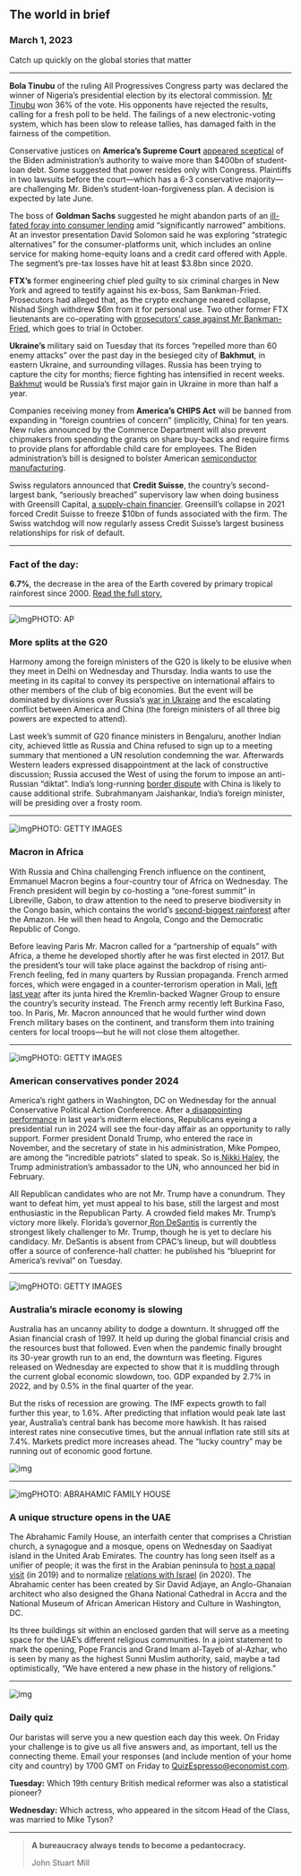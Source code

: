 ## The world in brief

### March 1, 2023

Catch up quickly on the global stories that matter



------



**Bola Tinubu** of the ruling All Progressives Congress party was declared the winner of Nigeria’s presidential election by its electoral commission. [Mr Tinubu](https://www.economist.com/by-invitation/2023/02/15/asiwaju-bola-tinubu-on-why-he-is-running-to-be-nigerias-president) won 36% of the vote. His opponents have rejected the results, calling for a fresh poll to be held. The failings of a new electronic-voting system, which has been slow to release tallies, has damaged faith in the fairness of the competition.

Conservative justices on **America’s Supreme Court** [appeared sceptical](https://www.economist.com/united-states/2023/02/28/the-supreme-court-looks-askance-at-bidens-student-debt-relief) of the Biden administration’s authority to waive more than $400bn of student-loan debt. Some suggested that power resides only with Congress. Plaintiffs in two lawsuits before the court—which has a 6-3 conservative majority—are challenging Mr. Biden’s student-loan-forgiveness plan. A decision is expected by late June.

The boss of **Goldman Sachs** suggested he might abandon parts of an [ill-fated foray into consumer lending](https://www.economist.com/briefing/2023/01/26/how-goldman-sachs-went-from-apex-predator-to-wall-street-laggard) amid “significantly narrowed” ambitions. At an investor presentation David Solomon said he was exploring “strategic alternatives” for the consumer-platforms unit, which includes an online service for making home-equity loans and a credit card offered with Apple. The segment’s pre-tax losses have hit at least $3.8bn since 2020.

**FTX’s** former engineering chief pled guilty to six criminal charges in New York and agreed to testify against his ex-boss, Sam Bankman-Fried. Prosecutors had alleged that, as the crypto exchange neared collapse, Nishad Singh withdrew $6m from it for personal use. Two other former FTX lieutenants are co-operating with [prosecutors’ case against Mr Bankman-Fried](https://www.economist.com/finance-and-economics/2023/01/03/sam-bankman-fried-pleads-not-guilty), which goes to trial in October.

**Ukraine’s** military said on Tuesday that its forces “repelled more than 60 enemy attacks” over the past day in the besieged city of **Bakhmut**, in eastern Ukraine, and surrounding villages. Russia has been trying to capture the city for months; fierce fighting has intensified in recent weeks. [Bakhmut](https://www.economist.com/obituary/2023/02/23/gradually-the-besieged-city-of-bakhmut-is-being-abandoned-by-everyone) would be Russia’s first major gain in Ukraine in more than half a year.

Companies receiving money from **America’s CHIPS Act** will be banned from expanding in “foreign countries of concern” (implicitly, China) for ten years. New rules announced by the Commerce Department will also prevent chipmakers from spending the grants on share buy-backs and require firms to provide plans for affordable child care for employees. The Biden administration’s bill is designed to bolster American [semiconductor manufacturing](https://www.economist.com/united-states/2022/07/29/america-takes-on-china-with-a-giant-microchips-bill).

Swiss regulators announced that **Credit Suisse**, the country’s second-largest bank, “seriously breached” supervisory law when doing business with Greensill Capital, [a supply-chain financier](https://www.economist.com/finance-and-economics/2021/03/06/greensill-capitals-woes-will-reverberate-widely). Greensill’s collapse in 2021 forced Credit Suisse to freeze $10bn of funds associated with the firm. The Swiss watchdog will now regularly assess Credit Suisse’s largest business relationships for risk of default.



------



### **Fact of the day**: 

**6.7%**, the decrease in the area of the Earth covered by primary tropical rainforest since 2000. [Read the full story.](https://www.economist.com/international/2023/02/27/the-biggest-obstacle-to-saving-rainforests-is-lawlessness)



------



![img](https://niceboy.online/insight/public/Espresso/PHOTOS/20230304_dap314.jpg)PHOTO: AP

### More splits at the G20

Harmony among the foreign ministers of the G20 is likely to be elusive when they meet in Delhi on Wednesday and Thursday. India wants to use the meeting in its capital to convey its perspective on international affairs to other members of the club of big economies. But the event will be dominated by divisions over Russia’s [war in Ukraine](https://www.economist.com/leaders/2023/02/23/how-to-win-the-hot-war-in-ukraine-and-the-cold-war-that-will-follow-it) and the escalating conflict between America and China (the foreign ministers of all three big powers are expected to attend).

Last week’s summit of G20 finance ministers in Bengaluru, another Indian city, achieved little as Russia and China refused to sign up to a meeting summary that mentioned a UN resolution condemning the war. Afterwards Western leaders expressed disappointment at the lack of constructive discussion; Russia accused the West of using the forum to impose an anti-Russian “diktat”. India’s long-running [border dispute](https://www.economist.com/china/2022/09/22/some-progress-in-the-border-dispute-between-china-and-india) with China is likely to cause additional strife. Subrahmanyam Jaishankar, India’s foreign minister, will be presiding over a frosty room.



------



![img](https://niceboy.online/insight/public/Espresso/PHOTOS/20230304_dap320.jpg)PHOTO: GETTY IMAGES

### Macron in Africa

With Russia and China challenging French influence on the continent, Emmanuel Macron begins a four-country tour of Africa on Wednesday. The French president will begin by co-hosting a “one-forest summit” in Libreville, Gabon, to draw attention to the need to preserve biodiversity in the Congo basin, which contains the world’s [second-biggest rainforest](https://www.economist.com/international/2023/02/27/the-biggest-obstacle-to-saving-rainforests-is-lawlessness) after the Amazon. He will then head to Angola, Congo and the Democratic Republic of Congo.

Before leaving Paris Mr. Macron called for a “partnership of equals” with Africa, a theme he developed shortly after he was first elected in 2017. But the president’s tour will take place against the backdrop of rising anti-French feeling, fed in many quarters by Russian propaganda. French armed forces, which were engaged in a counter-terrorism operation in Mali, [left last year](https://www.economist.com/graphic-detail/2022/08/19/france-has-withdrawn-its-final-troops-from-mali) after its junta hired the Kremlin-backed Wagner Group to ensure the country’s security instead. The French army recently left Burkina Faso, too. In Paris, Mr. Macron announced that he would further wind down French military bases on the continent, and transform them into training centers for local troops—but he will not close them altogether.



------



![img](https://niceboy.online/insight/public/Espresso/PHOTOS/20230304_dap317.jpg)PHOTO: GETTY IMAGES

### American conservatives ponder 2024

America’s right gathers in Washington, DC on Wednesday for the annual Conservative Political Action Conference. After a[ disappointing performance](https://www.economist.com/united-states/2022/11/09/the-democrats-have-done-better-than-expected) in last year’s midterm elections, Republicans eyeing a presidential run in 2024 will see the four-day affair as an opportunity to rally support. Former president Donald Trump, who entered the race in November, and the secretary of state in his administration, Mike Pompeo, are among the “incredible patriots” slated to speak. So is[ Nikki Haley](https://www.economist.com/united-states/2023/02/14/nikki-haleys-bid-illustrates-the-problems-of-the-republican-party), the Trump administration’s ambassador to the UN, who announced her bid in February.

All Republican candidates who are not Mr. Trump have a conundrum. They want to defeat him, yet must appeal to his base, still the largest and most enthusiastic in the Republican Party. A crowded field makes Mr. Trump’s victory more likely. Florida’s governor[ Ron DeSantis](https://www.economist.com/united-states/2022/11/09/the-rise-of-ron-desanctimonious) is currently the strongest likely challenger to Mr. Trump, though he is yet to declare his candidacy. Mr. DeSantis is absent from CPAC’s lineup, but will doubtless offer a source of conference-hall chatter: he published his “blueprint for America’s revival” on Tuesday.



------



![img](https://niceboy.online/insight/public/Espresso/PHOTOS/20230304_dap322.jpg)PHOTO: GETTY IMAGES

### Australia’s miracle economy is slowing

Australia has an uncanny ability to dodge a downturn. It shrugged off the Asian financial crash of 1997. It held up during the global financial crisis and the resources bust that followed. Even when the pandemic finally brought its 30-year growth run to an end, the downturn was fleeting. Figures released on Wednesday are expected to show that it is muddling through the current global economic slowdown, too. GDP expanded by 2.7% in 2022, and by 0.5% in the final quarter of the year.

But the risks of recession are growing. The IMF expects growth to fall further this year, to 1.6%. After predicting that inflation would peak late last year, Australia’s central bank has become more hawkish. It has raised interest rates nine consecutive times, but the annual inflation rate still sits at 7.4%. Markets predict more increases ahead. The “lucky country” may be running out of economic good fortune.

![img](https://niceboy.online/insight/public/Espresso/PHOTOS/20230304_DAC163.jpg)



------



![img](https://niceboy.online/insight/public/Espresso/PHOTOS/20230304_dap316.jpg)PHOTO: ABRAHAMIC FAMILY HOUSE

### A unique structure opens in the UAE

The Abrahamic Family House, an interfaith center that comprises a Christian church, a synagogue and a mosque, opens on Wednesday on Saadiyat island in the United Arab Emirates. The country has long seen itself as a unifier of people; it was the first in the Arabian peninsula to [host a papal visit](https://www.economist.com/middle-east-and-africa/2019/02/02/the-popes-historic-visit-to-the-arabian-peninsula) (in 2019) and to normalize [relations with Israel](https://www.economist.com/middle-east-and-africa/2023/01/03/israels-new-government-will-test-the-ties-with-arab-states) (in 2020). The Abrahamic center has been created by Sir David Adjaye, an Anglo-Ghanaian architect who also designed the Ghana National Cathedral in Accra and the National Museum of African American History and Culture in Washington, DC.

Its three buildings sit within an enclosed garden that will serve as a meeting space for the UAE’s different religious communities. In a joint statement to mark the opening, Pope Francis and Grand Imam al-Tayeb of al-Azhar, who is seen by many as the highest Sunni Muslim authority, said, maybe a tad optimistically, “We have entered a new phase in the history of religions.”



------



![img](https://niceboy.online/insight/public/Espresso/PHOTOS/20220218_OPD008_hq_2.jpg)

### Daily quiz

Our baristas will serve you a new question each day this week. On Friday your challenge is to give us all five answers and, as important, tell us the connecting theme. Email your responses (and include mention of your home city and country) by 1700 GMT on Friday to [QuizEspresso@economist.com](https://mail.google.com/mail/?view=cm&fs=1&tf=1&to=QuizEspresso@economist.com).

**Tuesday:** Which 19th century British medical reformer was also a statistical pioneer?

**Wednesday:** Which actress, who appeared in the sitcom Head of the Class, was married to Mike Tyson?



------



> **A bureaucracy always tends to become a pedantocracy.**
>
> John Stuart Mill





